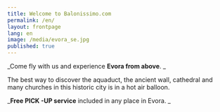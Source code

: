 ```yaml
---
title: Welcome to Balonissimo.com
permalink: /en/
layout: frontpage
lang: en
image: /media/evora_se.jpg
published: true
---
```

_Come fly with us and experience **Evora from above**. _

The best way to discover the aquaduct, the ancient wall, cathedral and many churches in this historic city is in a hot air balloon. 

_**Free PICK -UP service** included in any place in Evora. _
